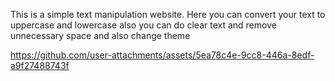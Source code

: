 This is a simple text manipulation website. Here you can convert your text to uppercase and lowercase also you can do clear text and remove unnecessary space and also change theme 



https://github.com/user-attachments/assets/5ea78c4e-9cc8-446a-8edf-a9f27488743f


